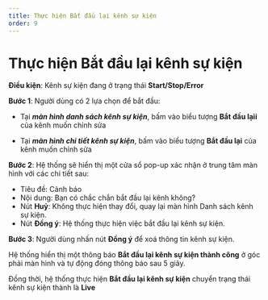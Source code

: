 ```yaml
---
title: Thực hiện Bắt đầu lại kênh sự kiện
order: 9
---
```


# Thực hiện Bắt đầu lại kênh sự kiện

**Điều kiện**: Kênh sự kiện đang ở trạng thái **Start/Stop/Error**

**Bước 1**: Người dùng có 2 lựa chọn để bắt đầu:

- Tại _**màn hình danh sách kênh sự kiện**_, bấm vào biểu tượng **Bắt đầu lạii** của kênh muốn chỉnh sửa

- Tại _**màn hình chi tiết kênh sự kiện**_, bấm vào biểu tượng **Bắt đầu lại** của kênh muốn chỉnh sửa

**Bước 2**: Hệ thống sẽ hiển thị một cửa sổ pop-up xác nhận ở trung tâm màn hình với các chi tiết sau:

- Tiêu đề: Cảnh báo
- Nội dung: Bạn có chắc chắn bắt đầu lại kênh không?
- Nút **Huỷ**: Không thực hiện thay đổi, quay lại màn hình Danh sách kênh sự kiện.
- Nút **Đồng ý**: Hệ thống thực hiện việc bắt đầu lại kênh sự kiện.

**Bước 3**: Người dùng nhấn nút **Đồng ý** để xoá thông tin kênh sự kiện.

Hệ thống hiển thị một thông báo **Bắt đầu lại kênh sự kiện thành công** ở góc phải màn hình và tự động đóng thông báo sau 5 giây.

Đồng thời, hệ thống thực hiện **Bắt đầu lại kênh sự kiện** chuyển trạng thái kênh sự kiện thành là **Live**
